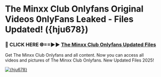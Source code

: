 # The Minxx Club Onlyfans Original Videos 0nlyFans Leaked - Files Updated! ({hju678})

<h3>🔴 CLICK HERE 🌐==►► <a href="https://tinyurl.com/ms9xzufz" rel="nofollow">The Minxx Club Onlyfans Updated Files</a></h3>

Get The Minxx Club Onlyfans and all content. Now you can access all videos and pictures of The Minxx Club Onlyfans. New Updated Files 2025!

[![{hju678}](https://i.imgur.com/PQ7UWWw.gif)](https://tinyurl.com/ms9xzufz)